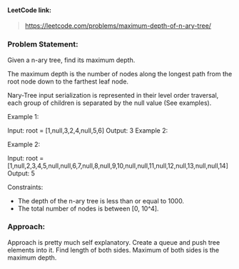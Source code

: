 #### LeetCode link:

> https://leetcode.com/problems/maximum-depth-of-n-ary-tree/

### Problem Statement:

Given a n-ary tree, find its maximum depth.

The maximum depth is the number of nodes along the longest path from the root node down to the farthest leaf node.

Nary-Tree input serialization is represented in their level order traversal, each group of children is separated by the null value (See examples).

Example 1:

Input: root = [1,null,3,2,4,null,5,6]
Output: 3
Example 2:

Example 2:

Input: root = [1,null,2,3,4,5,null,null,6,7,null,8,null,9,10,null,null,11,null,12,null,13,null,null,14]
Output: 5
 
Constraints:
- The depth of the n-ary tree is less than or equal to 1000.
- The total number of nodes is between [0, 10^4].

### Approach:
Approach is pretty much self explanatory. Create a queue and push tree elements into it. Find length of both sides. Maximum of both sides is the maximum depth.

